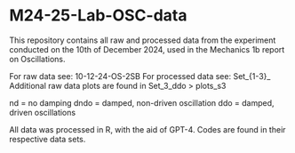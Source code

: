 # M24-25-Lab-OSC-data

This repository contains all raw and processed data from the experiment conducted on the 10th of December 2024, used in the Mechanics 1b report on Oscillations. 

For raw data see: 10-12-24-OS-2SB
For processed data see: Set_{1-3}_
Additional raw data plots are found in Set_3_ddo > plots_s3

nd = no damping
dndo = damped, non-driven oscillation
ddo = damped, driven oscillations

All data was processed in R, with the aid of GPT-4. 
Codes are found in their respective data sets.
